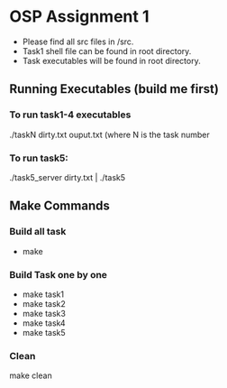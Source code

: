# OSP Assignment 1
- Please find all src files in /src.
- Task1 shell file can be found in root directory.
- Task executables will be found in root directory.
## Running Executables (build me first)
### To run task1-4 executables
./taskN dirty.txt ouput.txt (where N is the task number
### To run task5:
./task5_server dirty.txt | ./task5

## Make Commands
### Build all task
- make
### Build Task one by one
- make task1
- make task2
- make task3
- make task4
- make task5
### Clean
make clean

